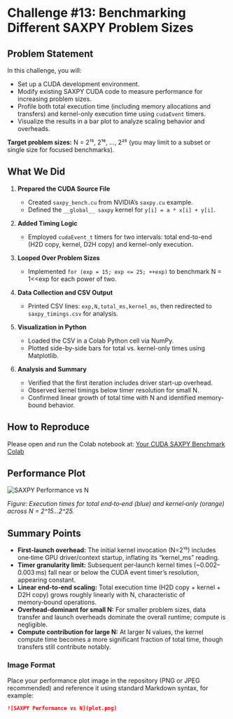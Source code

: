 # Challenge #13: Benchmarking Different SAXPY Problem Sizes

## Problem Statement

In this challenge, you will:

- Set up a CUDA development environment.
- Modify existing SAXPY CUDA code to measure performance for increasing problem sizes.
- Profile both total execution time (including memory allocations and transfers) and kernel-only execution time using `cudaEvent` timers.
- Visualize the results in a bar plot to analyze scaling behavior and overheads.

**Target problem sizes:** N = 2¹⁵, 2¹⁶, …, 2²⁵ (you may limit to a subset or single size for focused benchmarks).

## What We Did

1. **Prepared the CUDA Source File**  
   - Created `saxpy_bench.cu` from NVIDIA’s `saxpy.cu` example.  
   - Defined the `__global__ saxpy` kernel for `y[i] = a * x[i] + y[i]`.

2. **Added Timing Logic**  
   - Employed `cudaEvent_t` timers for two intervals: total end-to-end (H2D copy, kernel, D2H copy) and kernel-only execution.

3. **Looped Over Problem Sizes**  
   - Implemented `for (exp = 15; exp <= 25; ++exp)` to benchmark N = 1<<exp for each power of two.

4. **Data Collection and CSV Output**  
   - Printed CSV lines: `exp,N,total_ms,kernel_ms`, then redirected to `saxpy_timings.csv` for analysis.

5. **Visualization in Python**  
   - Loaded the CSV in a Colab Python cell via NumPy.  
   - Plotted side-by-side bars for total vs. kernel-only times using Matplotlib.

6. **Analysis and Summary**  
   - Verified that the first iteration includes driver start-up overhead.  
   - Observed kernel timings below timer resolution for small N.  
   - Confirmed linear growth of total time with N and identified memory-bound behavior.

## How to Reproduce

Please open and run the Colab notebook at: [Your CUDA SAXPY Benchmark Colab](https://colab.research.google.com/drive/1Kpr5OXIo7wGUZkylt19HKSLoNQNCXFz9?usp=sharing)

## Performance Plot

![SAXPY Performance vs N](HWforAI_ML/Challenge13/KernelTiming.png)

*Figure: Execution times for total end‑to‑end (blue) and kernel‑only (orange) across N = 2^15…2^25.*

## Summary Points

- **First‑launch overhead:** The initial kernel invocation (N=2¹⁵) includes one‑time GPU driver/context startup, inflating its “kernel_ms” reading.
- **Timer granularity limit:** Subsequent per‑launch kernel times (~0.002–0.003 ms) fall near or below the CUDA event timer’s resolution, appearing constant.
- **Linear end‑to‑end scaling:** Total execution time (H2D copy + kernel + D2H copy) grows roughly linearly with N, characteristic of memory‑bound operations.
- **Overhead-dominant for small N:** For smaller problem sizes, data transfer and launch overheads dominate the overall runtime; compute is negligible.
- **Compute contribution for large N:** At larger N values, the kernel compute time becomes a more significant fraction of total time, though transfers still contribute notably.

### Image Format

Place your performance plot image in the repository (PNG or JPEG recommended) and reference it using standard Markdown syntax, for example:

```markdown
![SAXPY Performance vs N](plot.png)
```

